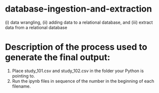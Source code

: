 # database-ingestion-and-extraction

(i) data wrangling, (ii) adding data to a relational database, and (iii) extract data from a relational database

# Description of the process used to generate the final output:
1) Place study_101.csv and study_102.csv in the folder your Python is pointing to.
2) Run the ipynb files in sequence of the number in the beginning of each filename.
